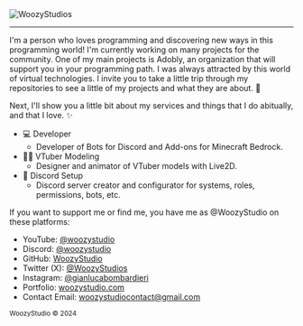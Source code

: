 <img alt="WoozyStudios" src="https://media.discordapp.net/attachments/1141879797782413382/1176318651872317563/WoozysStudiosFull.png?ex=660b519d&is=65f8dc9d&hm=617375d0136f1024a14eb495d674568a63602d5bad73b82f7cd0757cea19754b&=&format=webp&quality=lossless&width=2880&height=703">

---

I'm a person who loves programming and discovering new ways in this programming world! I'm currently working on many projects for the community. One of my main projects is Adobly, an organization that will support you in your programming path. I was always attracted by this world of virtual technologies. I invite you to take a little trip through my repositories to see a little of my projects and what they are about. 🧶

Next, I'll show you a little bit about my services and things that I do abitually, and that I love. ✨

- 💻 Developer
   - Developer of Bots for Discord and Add-ons for Minecraft Bedrock.
- 🏃‍♂️ VTuber Modeling
   - Designer and animator of VTuber models with Live2D.
- 🎫 Discord Setup
   - Discord server creator and configurator for systems, roles, permissions, bots, etc.
 

If you want to support me or find me, you have me as @WoozyStudio on these platforms:
- YouTube: [@woozystudio](https://www.youtube.com/@WoozyStudio)
- Discord: [@woozystudio](https://discord.com/users/869583777884667964)
- GitHub: [WoozyStudio](https://github.com/WoozyStudio)
- Twitter (X): [@WoozyStudios](https://twitter.com/WoozyStudios)
- Instagram: [@gianlucabombardieri](https://www.instagram.com/gianlucabombardieri/)
- Portfolio: [woozystudio.com](https://woozystudio.com/)
- Contact Email: woozystudiocontact@gmail.com

<sub>WoozyStudio © 2024</sub>
